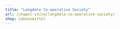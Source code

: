 ```yaml
---
title: "Langdale Co-operative Society"
url: /chapel-stile/langdale-co-operative-society/
shop: Lebensmittel
---
```


